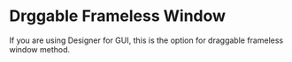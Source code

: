# Drggable Frameless Window
If you are using Designer for GUI, this is the option for draggable frameless window method.
